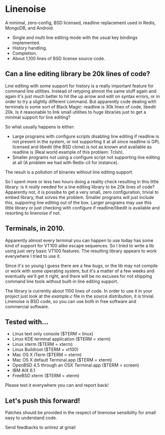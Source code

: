 # Linenoise

A minimal, zero-config, BSD licensed, readline replacement used in Redis,
MongoDB, and Android.

* Single and multi line editing mode with the usual key bindings implemented.
* History handling.
* Completion.
* About 1,100 lines of BSD license source code.

## Can a line editing library be 20k lines of code?

Line editing with some support for history is a really important feature
for command line utilities. Instead of retyping almost the same stuff
again and again it's just much better to hit the up arrow and edit on
syntax errors, or in order to try a slightly different command. But
apparently code dealing with terminals is some sort of Black Magic:
readline is 30k lines of code, libedit 20k. Is it reasonable to link
small utilities to huge libraries just to get a minimal support for
line editing?

So what usually happens is either:

 * Large programs with configure scripts disabling line editing if
 readline is not present in the system, or not supporting it at all since
 readline is GPL licensed and libedit (the BSD clone) is not as known
 and available as readline is (Real world example of this problem: Tclsh).
 * Smaller programs not using a configure script not supporting line
 editing at all (A problem we had with Redis-cli for instance).
 
The result is a pollution of binaries without line editing support.

So I spent more or less two hours doing a reality check resulting in
this little library: is it *really* needed for a line editing library
to be 20k lines of code? Apparently not, it is possibe to get a very
small, zero configuration, trivial to embed library, that solves the
problem. Smaller programs will just include this, supporing line editing
out of the box. Larger programs may use this little library or just
checking with configure if readline/libedit is available and resorting
to linenoise if not.

## Terminals, in 2010.

Apparently almost every terminal you can happen to use today has some
kind of support for VT100 alike escape sequences. So I tried to write a
lib using just very basic VT100 features. The resulting library appears
to work everywhere I tried to use it.

Since it's so young I guess there are a few bugs, or the lib may not
compile or work with some operating system, but it's a matter of a few
weeks and eventually we'll get it right, and there will be no excuses
for not shipping command line tools without built-in line editing support.

The library is currently about 1100 lines of code. In order to use it in
your project just look at the *example.c* file in the source distribution,
it is trivial. Linenoise is BSD code, so you can use both in free software
and commercial software.

## Tested with...

 * Linux text only console ($TERM = linux)
 * Linux KDE terminal application ($TERM = xterm)
 * Linux xterm ($TERM = xterm)
 * Linux Buildroot ($TERM = vt100)
 * Mac OS X iTerm ($TERM = xterm)
 * Mac OS X default Terminal.app ($TERM = xterm)
 * OpenBSD 4.5 through an OSX Terminal.app ($TERM = screen)
 * IBM AIX 6.1
 * FreeBSD xterm ($TERM = xterm)

Please test it everywhere you can and report back!

## Let's push this forward!

Patches should be provided in the respect of linenoise sensibility for small
easy to understand code.

Send feedbacks to antirez at gmail

